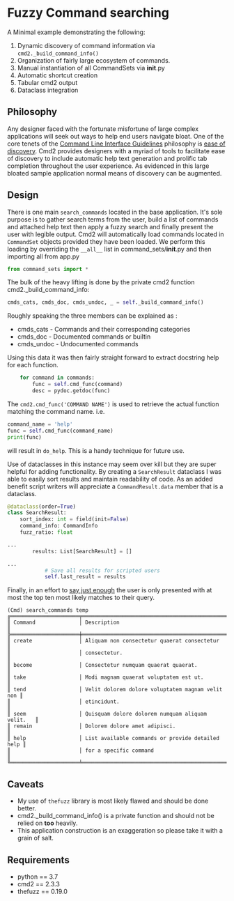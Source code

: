 #  Fuzzy Command searching
A Minimal example demonstrating the following:

1) Dynamic discovery of command information via  ``cmd2._build_command_info()``
2) Organization of fairly large ecosystem of commands.
3) Manual instantiation of all CommandSets via __init__.py
4) Automatic shortcut creation 
5) Tabular cmd2 output
6) Dataclass integration

## Philosophy

Any designer faced with the fortunate misfortune of large complex applications will seek out ways to help 
end users navigate bloat. One of the core tenets of the [Command Line Interface Guidelines](https://clig.dev/#foreword) philosophy is [ease of discovery](https://clig.dev/#ease-of-discovery). Cmd2 provides designers with a 
myriad of tools to facilitate ease of discovery to include automatic help text generation and prolific tab completion
throughout the user experience. As evidenced in this large bloated sample application normal means of discovery can be
augmented. 


## Design

There is one main ``search_commands`` located in the base application. It's sole purpose is to gather search terms from the user, build a list of commands and attached help text then apply a fuzzy search  and finally present the user
with legible output. Cmd2 will automatically load commands located in ``CommandSet`` objects provided they have been loaded. We perform this loading by overriding the `__all__` list in command_sets/__init__.py and then importing all from app.py


```python
from command_sets import *
```

The bulk of the heavy lifting is done by the private cmd2 function cmd2._build_command_info:

```python
cmds_cats, cmds_doc, cmds_undoc, _ = self._build_command_info()
```

Roughly speaking the three members can be explained as :

* cmds_cats - Commands and their corresponding categories
* cmds_doc - Documented commands or builtin
* cmds_undoc - Undocumented commands

Using this data it was then fairly straight forward to extract docstring help for each function.

```python
    for command in commands:
        func = self.cmd_func(command)
        desc = pydoc.getdoc(func)
```

The ``cmd2.cmd_func('COMMAND NAME')`` is used to retrieve the actual function matching the command name. i.e. 

```python
command_name = 'help'
func = self.cmd_func(command_name)
print(func)
```

will result in ``do_help``. This is a handy technique for future use. 

Use of dataclasses in this instance may seem over kill but they are super helpful for adding functionality. By creating a ``SearchResult`` dataclass I was able to easily sort results and maintain readability of code. As an 
added benefit script writers will appreciate a ``CommandResult.data`` member that is a dataclass.

```python
@dataclass(order=True)
class SearchResult:
    sort_index: int = field(init=False)
    command_info: CommandInfo
    fuzz_ratio: float

...
        results: List[SearchResult] = []

...
            # Save all results for scripted users
            self.last_result = results
```


Finally, in an effort to [say just enough](https://clig.dev/#saying-just-enough) the user is only presented with at most the
top ten most likely matches to their query. 

```
(Cmd) search_commands temp
╔══════════════════════╤══════════════════════════════════════════════════╗
║ Command              │ Description                                      ║
╠══════════════════════╪══════════════════════════════════════════════════╣
║ create               │ Aliquam non consectetur quaerat consectetur      ║
║                      │ consectetur.                                     ║
║ become               │ Consectetur numquam quaerat quaerat.             ║
║ take                 │ Modi magnam quaerat voluptatem est ut.           ║
║ tend                 │ Velit dolorem dolore voluptatem magnam velit non ║
║                      │ etincidunt.                                      ║
║ seem                 │ Quisquam dolore dolorem numquam aliquam velit.   ║
║ remain               │ Dolorem dolore amet adipisci.                    ║
║ help                 │ List available commands or provide detailed help ║
║                      │ for a specific command                           ║
╚══════════════════════╧══════════════════════════════════════════════════╝
```

## Caveats

* My use of ``thefuzz`` library is most likely flawed and should be done better.
* cmd2._build_command_info() is a private function and should not be relied on **too** heavily. 
* This application construction is an exaggeration so please take it with a grain of salt.

## Requirements

* python == 3.7
* cmd2 == 2.3.3
* thefuzz == 0.19.0